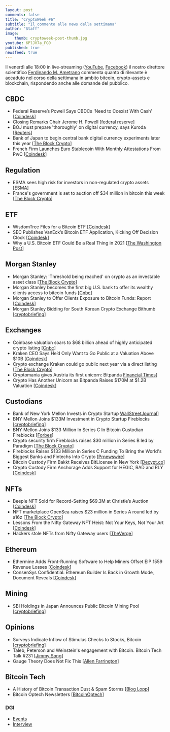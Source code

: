 ```yaml
---
layout: post
comments: false
title: "CryptoWeek #6"
subtitle: "Il commento alle news della settimana" 
author: "Staff"
image:
    thumb: cryptoweek-post-thumb.jpg
youtube: 6PlJV7a_FG0
published: true
newsfeed: true
---
```


Il venerdì alle 18:00 in live-streaming
([YouTube](https://www.youtube.com/watch?v=6SVoSmLxNhM&list=PLTLa2tRY91LI9MN6-_ai0J6jTRcY8znDc&index=1),
[Facebook](https://www.facebook.com/DigitalGoldInstitute))
il nostro direttore scientifico [Ferdinando M. Ametrano](https://www.ametrano.net)
commenta quanto di rilevante è accaduto nel corso della settimana
in ambito bitcoin, crypto-assets e blockchain,
rispondendo anche alle domande del pubblico.

<!--div id="buzzsprout-player-8035698"></div><script src="https://www.buzzsprout.com/1686991/8035698-cryptoweek-3-26-febbraio-2021.js?container_id=buzzsprout-player-8035698&player=small" type="text/javascript" charset="utf-8"></script-->

## CBDC

- Federal Reserve’s Powell Says CBDCs ‘Need to Coexist With Cash’ [[Coindesk](https://www.coindesk.com/federal-reserves-powell-cbdc-coexist-cash)]
- Closing Remarks Chair Jerome H. Powell [[federal reserve](https://www.federalreserve.gov/newsevents/speech/powell20210318a.htm)]
- BOJ must prepare 'thoroughly' on digital currency, says Kuroda [[Reuters](https://www.reuters.com/article/us-japan-economy-boj-cbdc/boj-must-prepare-thoroughly-on-digital-currency-says-kuroda-idUSKBN2B80CS)]
- Bank of Japan to begin central bank digital currency experiments later this year [[The Block Crypto](https://www.theblockcrypto.com/linked/98555/bank-of-japan-cbdc-experiments-governor)]
- French Firm Launches Euro Stablecoin With Monthly Attestations From PwC [[Coindesk](https://www.coindesk.com/french-firm-launches-euro-stablecoin-with-monthly-audits-from-pwc)]

## Regulation

- ESMA sees high risk for investors in non-regulated crypto assets [[ESMA](https://www.esma.europa.eu/press-news/esma-news/esma-sees-high-risk-investors-in-non-regulated-crypto-assets)]
- France's government is set to auction off $34 million in bitcoin this week [[The Block Crypto](https://www.theblockcrypto.com/linked/98356/france-bitcoin-auction-wednesday)]

## ETF

- WisdomTree Files for a Bitcoin ETF [[Coindesk](https://www.coindesk.com/wisdomtree-files-for-a-bitcoin-etf)]
- SEC Publishes VanEck’s Bitcoin ETF Application, Kicking Off Decision Clock [[Coindesk](https://www.coindesk.com/sec-vaneck-bitcoin-etf-2021)]
- Why a U.S. Bitcoin ETF Could Be a Real Thing in 2021 [[The Washington Post](https://www.washingtonpost.com/business/why-a-us-bitcoin-etf-could-be-a-real-thing-in-2021/2021/03/17/fe92797c-873b-11eb-be4a-24b89f616f2c_story.html)]

## Morgan Stanley

- Morgan Stanley: 'Threshold being reached' on crypto as an investable asset class [[The Block Crypto](https://www.theblockcrypto.com/linked/98606/morgan-stanley-crypto-asset-class-threshold)]
- Morgan Stanley becomes the first big U.S. bank to offer its wealthy clients access to bitcoin funds [[Cnbc](https://www.cnbc.com/2021/03/17/bitcoin-morgan-stanley-is-the-first-big-us-bank-to-offer-wealthy-clients-access-to-bitcoin-funds.html)]
- Morgan Stanley to Offer Clients Exposure to Bitcoin Funds: Report [[Coindesk](https://www.coindesk.com/morgan-stanley-to-offer-clients-exposure-to-bitcoin-funds-report)]
- Morgan Stanley Bidding for South Korean Crypto Exchange Bithumb [[cryptobriefing](https://cryptobriefing.com/morgan-stanley-bidding-south-korean-crypto-exchange-bithumb/)]

## Exchanges

- Coinbase valuation soars to $68 billion ahead of highly anticipated crypto listing [[Cnbc](https://www.cnbc.com/2021/03/17/coinbase-valuation-rises-to-68-billion-ahead-of-crypto-listing.html)]
- Kraken CEO Says He’d Only Want to Go Public at a Valuation Above $10B [[Coindesk](https://www.coindesk.com/kraken-jesse-powell-bloomberg)]
- Crypto exchange Kraken could go public next year via a direct listing [[The Block Crypto](https://www.theblockcrypto.com/linked/98587/crypto-exchange-kraken-direct-listing-plan-2022)]
- Cryptomania gives Austria its first unicorn: Bitpanda [Financial Times](https://www.ft.com/content/0f5d5439-c655-4f0f-a484-8aacd0333c96)]
- Crypto Has Another Unicorn as Bitpanda Raises $170M at $1.2B Valuation [[Coindesk](https://www.coindesk.com/crypto-has-another-unicorn-as-bitpanda-raises-170m-at-1-2b-valuation)]

## Custodians

- Bank of New York Mellon Invests in Crypto Startup [WallStreetJournal](https://www.wsj.com/articles/bank-of-new-york-mellon-invests-in-crypto-startup-11616063404)]
- BNY Mellon Joins $133M Investment in Crypto Startup Fireblocks [[cryptobriefing](https://cryptobriefing.com/bny-mellon-joins-133m-investment-crypto-startup-fireblocks/)]
- BNY Mellon Joins $133 Million In Series C In Bitcoin Custodian Fireblocks [[Forbes](https://www.forbes.com/sites/ninabambysheva/2021/03/18/bny-mellon-joins-133-million-in-series-c-in-bitcoin-custodian-fireblocks/)]
- Crypto security firm Fireblocks raises $30 million in Series B led by Paradigm [[The Block Crypto](https://www.theblockcrypto.com/post/85052/crypto-fireblocks-series-b-funding-round-paradigm)]
- Fireblocks Raises $133 Million in Series C Funding To Bring the World's Biggest Banks and Fintechs Into Crypto [[Prnewswire](https://www.prnewswire.com/news-releases/fireblocks-raises-133-million-in-series-c-funding-to-bring-the-worlds-biggest-banks-and-fintechs-into-crypto-301249839.html)]
- Bitcoin Custody Firm Bakkt Receives BitLicense in New York [[Decypt.co](https://decrypt.co/60982/bitcoin-custody-firm-bakkt-receives-bitlicense-in-new-york)]
- Crypto Custody Firm Anchorage Adds Support for HEGIC, RAD and RLY [[Coindesk](https://www.coindesk.com/crypto-custody-firm-anchorage-adds-support-for-hegic-rad-and-rly)]

## NFTs

- Beeple NFT Sold for Record-Setting $69.3M at Christie’s Auction [[Coindesk](https://www.coindesk.com/beeple-nft-christies-auction)]
- NFT marketplace OpenSea raises $23 million in Series A round led by a16z [[The Block Crypto](https://www.theblockcrypto.com/linked/98757/nft-marketplace-opensea-funding-a16z)]
- Lessons From the Nifty Gateway NFT Heist: Not Your Keys, Not Your Art [[Coindesk](https://www.coindesk.com/nifty-gateway-nft-hack-lessons)]
- Hackers stole NFTs from Nifty Gateway users [[TheVerge](https://www.theverge.com/2021/3/15/22331818/nifty-gateway-hack-steal-nfts-credit-card)]

## Ethereum

- Ethermine Adds Front-Running Software to Help Miners Offset EIP 1559 Revenue Losses [[Coindesk](https://www.coindesk.com/ethermine-adds-front-running-software-to-help-miners-offset-eip-1559-revenue-losses)]
- ConsenSys Confidential: Ethereum Builder Is Back in Growth Mode, Document Reveals [[Coindesk](https://www.coindesk.com/consensys-confidential-ethereum-builder-is-back-in-growth-mode-document-reveals)]

## Mining

- SBI Holdings in Japan Announces Public Bitcoin Mining Pool [[cryptobriefing](https://cryptobriefing.com/sbi-holdings-japan-announces-public-bitcoin-mining-pool/)]

## Opinions

- Surveys Indicate Inflow of Stimulus Checks to Stocks, Bitcoin [[cryptobriefing](https://cryptobriefing.com/surveys-indicate-inflow-stimulus-checks-stocks-bitcoin/)]
- Taleb, Peterson and Weinstein's engagement with Bitcoin. Bitcoin Tech Talk #231 [[Jimmy Song](https://jimmysong.substack.com/p/taleb-peterson-and-weinsteins-engagement)]
- Gauge Theory Does Not Fix This [[Allen Farrington](https://allenfarrington.medium.com/gauge-theory-does-not-fix-this-625f98de3246)]

## Bitcoin Tech

- A History of Bitcoin Transaction Dust & Spam Storms [[Blog Lopp](https://blog.lopp.net/history-bitcoin-transaction-dust-spam-storms/)]
- Bitcoin Optech Newsletters [[BitcoinOptech](https://bitcoinops.org/en/newsletters/)]

### DGI

- [Events](https://dgi.io/events/)
- [Interview](https://dgi.io/2021/03/17/bnp-paribas.html)
